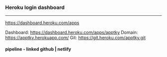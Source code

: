 ### Heroku login dashboard
---

https://dashboard.heroku.com/apps



Dashboard:
https://dashboard.heroku.com/apps/apptky
Domain:
https://apptky.herokuapp.com/
Git:
https://git.heroku.com/apptky.git


#### pipeline - linked github | netlify




```
```

```
```

```
```

